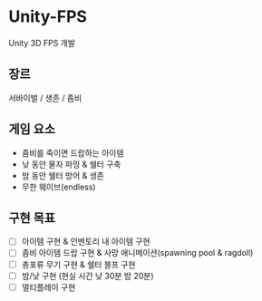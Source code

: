 # Unity-FPS
Unity 3D FPS 개발

## 장르
서바이벌 / 생존 / 좀비

## 게임 요소
- 좀비를 죽이면 드랍하는 아이템
- 낮 동안 물자 파밍 & 쉘터 구축
- 밤 동안 쉘터 방어 & 생존
- 무한 웨이브(endless)

## 구현 목표
- [ ] 아이템 구현 & 인벤토리 내 아이템 구현
- [ ] 좀비 아이템 드랍 구현 & 사망 애니메이션(spawning pool & ragdoll)  
- [ ] 총포류 무기 구현 & 쉘터 블프 구현
- [ ] 밤/낮 구현 (현실 시간 낮 30분 밤 20분)
- [ ] 멀티플레이 구현
